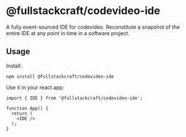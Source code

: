 # @fullstackcraft/codevideo-ide

A fully event-sourced IDE for codevideo. Reconstitute a snapshot of the entire IDE at any point in time in a software project.

## Usage

Install:

```shell
npm install @fullstackcraft/codevideo-ide
```

Use it in your react app:

```tsx
import { IDE } from '@fullstackcraft/codevideo-ide';

function App() {
  return (
    <IDE />
  );
}
```
